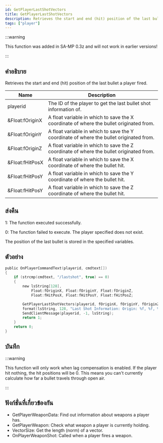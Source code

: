 ```yaml
---
id: GetPlayerLastShotVectors
title: GetPlayerLastShotVectors
description: Retrieves the start and end (hit) position of the last bullet a player fired.
tags: ["player"]
---
```


:::warning

This function was added in SA-MP 0.3z and will not work in earlier versions!

:::

## คำอธิบาย

Retrieves the start and end (hit) position of the last bullet a player fired.

| Name            | Description                                                                             |
| --------------- | --------------------------------------------------------------------------------------- |
| playerid        | The ID of the player to get the last bullet shot information of.                        |
| &Float:fOriginX | A float variable in which to save the X coordinate of where the bullet originated from. |
| &Float:fOriginY | A float variable in which to save the Y coordinate of where the bullet originated from. |
| &Float:fOriginZ | A float variable in which to save the Z coordinate of where the bullet originated from. |
| &Float:fHitPosX | A float variable in which to save the X coordinate of where the bullet hit.             |
| &Float:fHitPosY | A float variable in which to save the Y coordinate of where the bullet hit.             |
| &Float:fHitPosY | A float variable in which to save the Z coordinate of where the bullet hit.             |

## ส่งคืน

1: The function executed successfully.

0: The function failed to execute. The player specified does not exist.

The position of the last bullet is stored in the specified variables.

## ตัวอย่าง

```c
public OnPlayerCommandText(playerid, cmdtext[])
{
    if (strcmp(cmdtext, "/lastshot", true) == 0)
    {
        new lsString[128],
            Float:fOriginX, Float:fOriginY, Float:fOriginZ,
            Float:fHitPosX, Float:fHitPosY, Float:fHitPosZ;

        GetPlayerLastShotVectors(playerid, fOriginX, fOriginY, fOriginZ, fHitPosX, fHitPosY, fHitPosZ);
        format(lsString, 128, "Last Shot Information: Origin: %f, %f, %f. Hit position: %f, %f, %f", fOriginX, fOriginY, fOriginZ, fHitPosX, fHitPosY, fHitPosZ);
        SendClientMessage(playerid, -1, lsString);
        return 1;
    }
    return 0;
}
```

## บันทึก

:::warning

This function will only work when lag compensation is enabled. If the player hit nothing, the hit positions will be 0. This means you can't currently calculate how far a bullet travels through open air.

:::

## ฟังก์ชั่นที่เกี่ยวข้องกัน

- GetPlayerWeaponData: Find out information about weapons a player has.
- GetPlayerWeapon: Check what weapon a player is currently holding.
- VectorSize: Get the length (norm) of a vector.
- OnPlayerWeaponShot: Called when a player fires a weapon.
